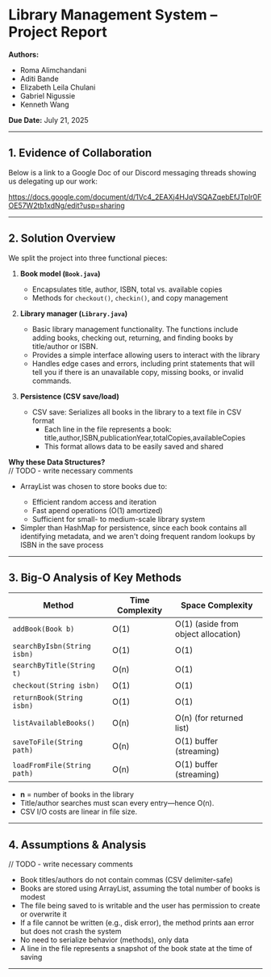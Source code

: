 # Library Management System – Project Report

**Authors:**  
- Roma Alimchandani
- Aditi Bande
- Elizabeth Leila Chulani 
- Gabriel Nigussie
- Kenneth Wang

**Due Date:** July 21, 2025

---

## 1. Evidence of Collaboration

Below is a link to a Google Doc of our Discord messaging threads showing us delegating up our work:

https://docs.google.com/document/d/1Vc4_2EAXj4HJqVSQAZqebEfJTplr0FOE57W2tb1xdNg/edit?usp=sharing

---

## 2. Solution Overview

We split the project into three functional pieces:

1. **Book model (`Book.java`)**  
   - Encapsulates title, author, ISBN, total vs. available copies  
   - Methods for `checkout()`, `checkin()`, and copy management  

2. **Library manager (`Library.java`)**  
   - Basic library management functionality. The functions include adding books, checking out, returning, and finding books by title/author or ISBN.
   - Provides a simple interface allowing users to interact with the library
   - Handles edge cases and errors, including print statements that will tell you if there is an unavailable copy, missing books, or invalid commands. 

3. **Persistence (CSV save/load)**
   - CSV save: Serializes all books in the library to a text file in CSV format
      - Each line in the file represents a book: title,author,ISBN,publicationYear,totalCopies,availableCopies
      - This format allows data to be easily saved and shared

**Why these Data Structures?**  
// TODO - write necessary comments
- ArrayList<Book> was chosen to store books due to:
   - Efficient random access and iteration
   - Fast apend operations (O(1) amortized)
   - Sufficient for small- to medium-scale library system
- Simpler than HashMap for persistence, since each book contains all identifying metadata, and we aren't doing frequent random lookups by ISBN in the save process 
---

## 3. Big-O Analysis of Key Methods

| Method                     | Time Complexity  | Space Complexity        |
|----------------------------|------------------|-------------------------|
| `addBook(Book b)`          | O(1)             | O(1) (aside from object allocation) |
| `searchByIsbn(String isbn)`| O(1)             | O(1)                    |
| `searchByTitle(String t)`  | O(n)             | O(1)                    |
| `checkout(String isbn)`    | O(1)             | O(1)                    |
| `returnBook(String isbn)`  | O(1)             | O(1)                    |
| `listAvailableBooks()`     | O(n)             | O(n) (for returned list)|
| `saveToFile(String path)`  | O(n)             | O(1) buffer (streaming) |
| `loadFromFile(String path)`| O(n)             | O(1) buffer (streaming) |

- **n** = number of books in the library
- Title/author searches must scan every entry—hence O(n).  
- CSV I/O costs are linear in file size.

---

## 4. Assumptions & Analysis
// TODO - write necessary comments
- Book titles/authors do not contain commas (CSV delimiter-safe)
- Books are stored using ArrayList, assuming the total number of books is modest
- The file being saved to is writable and the user has permission to create or overwrite it
- If a file cannot be written (e.g., disk error), the method prints aan error but does not crash the system
- No need to serialize behavior (methods), only data
- A line in the file represents a snapshot of the book state at the time of saving 


---

